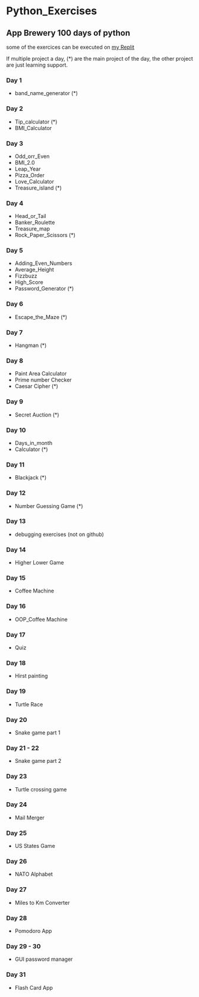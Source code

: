 # Python_Exercises

## App Brewery 100 days of python

some of the exercices can be executed on [my Replit](https://replit.com/@Tegristh)

If multiple project a day, (*) are the main project of the day, the other project are just learning support.


### Day 1

- band_name_generator (*)

### Day 2

- Tip_calculator (*)
- BMI_Calculator

### Day 3

- Odd_orr_Even
- BMI_2.0
- Leap_Year
- Pizza_Order
- Love_Calculator
- Treasure_island (*)

### Day 4

- Head_or_Tail
- Banker_Roulette
- Treasure_map
- Rock_Paper_Scissors (*)

### Day 5

- Adding_Even_Numbers
- Average_Height
- Fizzbuzz
- High_Score
- Password_Generator (*)

### Day 6

- Escape_the_Maze (*)

### Day 7

- Hangman (*)

### Day 8

- Paint Area Calculator
- Prime number Checker
- Caesar Cipher (*)

### Day 9

- Secret Auction (*)

### Day 10

- Days_in_month
- Calculator (*)

### Day 11

- Blackjack (*)

### Day 12

- Number Guessing Game (*)

### Day 13

- debugging exercises (not on github)

### Day 14

- Higher Lower Game

### Day 15

- Coffee Machine

### Day 16

- OOP_Coffee Machine

### Day 17

- Quiz 

### Day 18

- Hirst painting

### Day 19

- Turtle Race

### Day 20

- Snake game part 1

### Day 21 - 22

- Snake game part 2

### Day 23

- Turtle crossing game

### Day 24

- Mail Merger

### Day 25

- US States Game

### Day 26

- NATO Alphabet

### Day 27

- Miles to Km Converter

### Day 28

- Pomodoro App

### Day 29 - 30

- GUI password manager

### Day 31

- Flash Card App